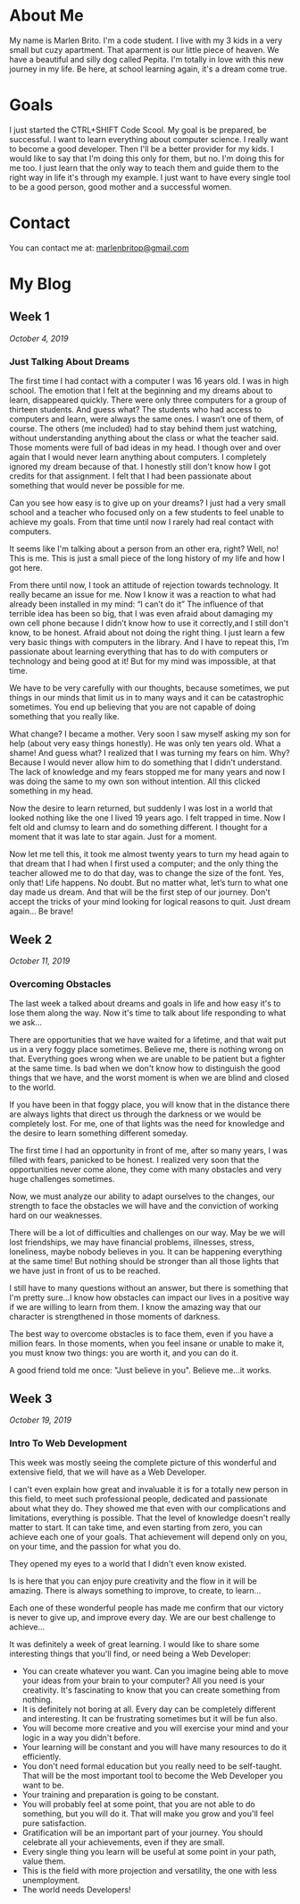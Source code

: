 # About Me

My name is Marlen Brito. I'm a code student. I live with my 3 kids in a very small but cuzy apartment. 
That aparment is our little piece of heaven. We have a beautiful and silly dog called Pepita.
I'm totally in love with this new journey in my life. Be here, at school learning again, it's a dream come true.

# Goals

I just started the CTRL+SHIFT Code Scool.
My goal is be prepared, be successful. I want to learn everything about computer science. I really want to become a good developer. Then I'll be a better provider for my kids.
I would like to say that I'm doing this only for them, but no. I'm doing this for me too.
I just learn that the only way to teach them and guide them to the right way in life it's through my example.
I just want to have every single tool to be a good person, good mother and a successful women.

# Contact

You can contact me at:
marlenbritop@gmail.com

# My Blog

## Week 1

*October 4, 2019*

### Just Talking About Dreams

The first time I had contact with a computer I was 16 years old. I was in high school. The emotion that I felt at the beginning and my dreams about to learn, disappeared quickly. There were only three computers for a group of thirteen students. 
And guess what? The students who had access to computers and learn, were always the same ones. I wasn’t one of them, of course. The others (me included) had to stay behind them just watching, without understanding anything about the class or what the teacher said. 
Those moments were full of bad ideas in my head. I though over and over again that I would never learn anything about computers. I completely ignored my dream because of that. I honestly still don't know how I got credits for that assignment. I felt that I had been passionate about something that would never be possible for me.  

Can you see how easy is to give up on your dreams? I just had a very small school and a teacher who focused only on a few students to feel unable to achieve  my goals. From that time until now I rarely had real contact with computers.

It seems like I'm talking about a person from an other era, right? Well, no! This is me. This is just a small piece of the long history of my life and how I got here.

From there until now, I took an attitude of rejection towards technology. It really became an issue for me. Now I know it was a reaction to what had already been installed in my mind: “I can’t do it”
The influence of that terrible idea has been so big, that I was even afraid about damaging my own cell phone because I didn’t  know how to use it correctly,and I still don't know, to be honest. Afraid about not doing the right thing. I just learn a few very basic things with computers in the library. And I have to repeat this, I’m passionate about learning everything that has to do with computers or technology and being good at it! But for my mind was impossible, at that time.

We have to be very carefully with our thoughts, because sometimes, we put things in our minds that limit us in to many ways and it can be catastrophic sometimes. You end up believing that you are not capable of doing  something that you really like.

What change? I became a mother. Very soon I saw myself asking my son for help (about very easy things honestly). He was only ten years old. What a shame! And guess what? I realized that I was turning my fears on him. Why? Because I would never allow him to do something that I didn't understand. The lack of knowledge and my fears stopped me for many years and now I was doing the same to my own son without intention. All this clicked something in my head. 

Now the desire to learn returned, but suddenly I was lost in a world that looked nothing like the one I lived 19 years ago. I felt trapped in time. Now I felt old and clumsy to learn and do something different. I thought for a moment that it was late to star again. Just for a moment. 

Now let me tell this, it took me almost twenty years to turn my head again to that dream that I had when I first used a computer; and the only thing the teacher allowed me to do that day, was to change the size of the font. Yes, only that! 
Life happens. No doubt. But no matter what, let’s turn to what one day made us dream. And that will be the first step of our journey. Don't accept the tricks of your mind looking for logical reasons to quit. Just dream again... Be brave!

## Week 2 

*October 11, 2019* 

### Overcoming Obstacles

The last week a talked about dreams and goals in life and how easy it's to lose them along the way. Now it's time to talk about life responding to what we ask...

There are opportunities that we have waited for a lifetime, and that wait put us in a very foggy place sometimes. Believe me, there is nothing wrong on that. Everything goes wrong when we are unable to be patient but a fighter at the same time. Is bad when we don't know how to distinguish the good things that we have, and the worst moment is when we are blind and closed to the world.

If you have been in that foggy place, you will know that in the distance there are always lights that direct us through the darkness or we would be completely lost. For me, one of that lights was the need for knowledge and the desire to learn something different someday.

The first time I had an opportunity in front of me, after so many years, I was filled with fears, panicked to be honest. I realized very soon that the opportunities never come alone, they come with many obstacles and very huge challenges sometimes.

Now,  we must analyze our ability to adapt ourselves to the changes, our strength to face the obstacles we will have and the conviction of working hard on our weaknesses.

There will be a lot of difficulties and challenges on our way. May be we will lost friendships, we may have financial problems, illnesses, stress, loneliness, maybe nobody believes in you. It can be happening everything at the same time! But nothing should be stronger than all those lights that we have just in front of us to be reached. 

I still have to many questions without an answer, but there is something that I'm pretty sure...I know how obstacles can impact our lives in a positive way if we are willing to learn from them. I know the amazing way that our character is strengthened in those moments of darkness.

The best way to overcome obstacles is to face them, even if you have a million fears. In those moments, when you feel insane or unable to make it, you must know two things: you are worth it, and you can do it.

A good friend told me once: "Just believe in you". Believe me...it works.

## Week 3

*October 19, 2019*

### Intro To Web Development

This week was mostly seeing the complete picture of this wonderful and extensive field, that we will have as a Web Developer.

I can't even explain how great and invaluable it is for a totally new person in this field, to meet such professional people, dedicated and passionate about what they do.
They showed me that even with our complications and limitations, everything is possible.
That the level of knowledge doesn't really matter to start. It can take time, and even starting from zero, you can achieve each one of your goals. That achievement will depend only on you, on your time, and the passion for what you do.

They opened my eyes  to a world that I didn't even know existed.

Is is here that you can enjoy pure creativity and the flow in it will be amazing. There is always something to improve, to create, to learn...

Each one of these wonderful people has made me confirm that our victory is never to give up, and improve every day. We are our best challenge to achieve...

It was definitely a week of great learning. I would like to share some interesting things that you'll find, or need being a Web Developer:

* You can create whatever you want. Can you imagine being able to move your ideas from your brain to your computer? All you need is your creativity. It's fascinating to know that you can create something from nothing.
* It is definitely not boring at all. Every day can be completely different and interesting. It can be frustrating sometimes but it will be fun also.
* You will become more creative and you will exercise your mind and your logic in a way you didn't before.
* Your learning will be constant and you will have many resources to do it efficiently.
* You don't need formal education but you really need to be self-taught. That will be the most important tool to become the Web Developer you want to be.
* Your training and preparation is going to be constant.
* You will probably feel at some point, that you are not able to do something, but you will do it. That will make you grow and you'll feel pure satisfaction.
* Gratification will be an important part of your journey. You should celebrate all your achievements, even if they are small.
* Every single thing you learn will be useful at some point in your path, value them.
* This is the field with more projection and versatility, the one with less unemployment.
* The world needs Developers!

 
